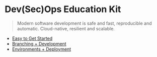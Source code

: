 Dev(Sec)Ops Education Kit
=========================

> Modern software development is safe and fast, reproducible and automatic. Cloud-native, resilient and scalable.

- [Easy to Get Started](devops-automation.md)
- [Branching + Development](devops-branching.md)
- [Environments + Deployment](devops-environments.md)
